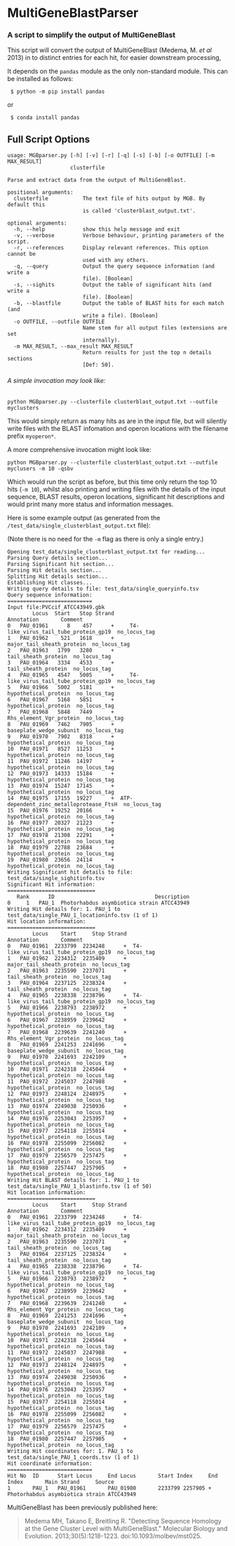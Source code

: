 # MultiGeneBlastParser

### A script to simplify the output of MultiGeneBlast


This script will convert the output of MultiGeneBlast (Medema, M. *et al* 2013) in to distinct entries for each hit, for easier downstream processing,

It depends on the `pandas` module as the only non-standard module.
This can be installed as follows:

     $ python -m pip install pandas

or

     $ conda install pandas

## Full Script Options

```
usage: MGBparser.py [-h] [-v] [-r] [-q] [-s] [-b] [-o OUTFILE] [-m MAX_RESULT]
                    clusterfile

Parse and extract data from the output of MultiGeneBlast.

positional arguments:
  clusterfile           The text file of hits output by MGB. By default this
                        is called 'clusterblast_output.txt'.

optional arguments:
  -h, --help            show this help message and exit
  -v, --verbose         Verbose behaviour, printing parameters of the script.
  -r, --references      Display relevant references. This option cannot be
                        used with any others.
  -q, --query           Output the query sequence information (and write a
                        file). [Boolean]
  -s, --sighits         Output the table of significant hits (and write a
                        file). [Boolean]
  -b, --blastfile       Output the table of BLAST hits for each match (and
                        write a file). [Boolean]
  -o OUTFILE, --outfile OUTFILE
                        Name stem for all output files (extensions are set
                        internally).
  -m MAX_RESULT, --max_result MAX_RESULT
                        Return results for just the top n details sections
                        [Def: 50].
```

###### A simple invocation may look like:

    python MGBparser.py --clusterfile clusterblast_output.txt --outfile myclusters

This would simply return as many hits as are in the input file, but will silently write files with the BLAST infomation and operon locations with the filename prefix `myoperon*`.

A more comprehensive invocation might look like:

    python MGBparser.py --clusterfile clusterblast_output.txt --outfile myclusers -m 10 -qsbv

Which would run the script as before, but this time only return the top 10 hits (`-m 10`), whilst
also printing and writing files with the details of the input sequence, BLAST results, operon locations,
significant hit descriptions and would print many more status and information messages.

Here is some example output (as generated from the `/test_data/single_clusterblast_output.txt` file):

(Note there is no need for the `-m` flag as there is only a single entry.)

```$ python MGBparser.py --clusterfile test_data/single_clusterblast_output.txt --out single -vqbs
Opening test_data/single_clusterblast_output.txt for reading...
Parsing Query details section...
Parsing Significant hit section...
Parsing Hit details section...
Splitting Hit details section...
Establishing Hit classes...
Writing query details to file: test_data/single_queryinfo.tsv
Query sequence information:
===========================
Input file:PVCcif_ATCC43949.gbk
        Locus  Start   Stop Strand                               Annotation       Comment
0   PAU_01961      8    457      +     T4-like_virus_tail_tube_protein_gp19  no_locus_tag
1   PAU_01962    521   1618      +                major_tail_sheath_protein  no_locus_tag
2   PAU_01963   1799   3280      +                      tail_sheath_protein  no_locus_tag
3   PAU_01964   3334   4533      +                      tail_sheath_protein  no_locus_tag
4   PAU_01965   4547   5005      +     T4-like_virus_tail_tube_protein_gp19  no_locus_tag
5   PAU_01966   5002   5181      +                     hypothetical_protein  no_locus_tag
6   PAU_01967   5168   5851      +                     hypothetical_protein  no_locus_tag
7   PAU_01968   5848   7449      +                  Rhs_element_Vgr_protein  no_locus_tag
8   PAU_01969   7462   7905      +                  baseplate_wedge_subunit  no_locus_tag
9   PAU_01970   7902   8318      +                     hypothetical_protein  no_locus_tag
10  PAU_01971   8527  11253      +                     hypothetical_protein  no_locus_tag
11  PAU_01972  11246  14197      +                     hypothetical_protein  no_locus_tag
12  PAU_01973  14333  15184      +                     hypothetical_protein  no_locus_tag
13  PAU_01974  15247  17145      +                     hypothetical_protein  no_locus_tag
14  PAU_01975  17155  19227      +  ATP-dependent_zinc_metalloprotease_FtsH  no_locus_tag
15  PAU_01976  19252  20166      +                     hypothetical_protein  no_locus_tag
16  PAU_01977  20327  21223      +                     hypothetical_protein  no_locus_tag
17  PAU_01978  21308  22291      +                     hypothetical_protein  no_locus_tag
18  PAU_01979  22788  23684      +                     hypothetical_protein  no_locus_tag
19  PAU_01980  23656  24114      +                     hypothetical_protein  no_locus_tag
Writing Significant hit details to file: test_data/single_sighitinfo.tsv
Significant Hit information:
============================
   Rank      ID                                Description
0     1   PAU_1  Photorhabdus asymbiotica strain ATCC43949
Writing Hit details for: 1. PAU_1 to test_data/single_PAU_1_locationinfo.tsv (1 of 1)
Hit location information:
============================
        Locus    Start     Stop Strand                            Annotation       Comment
0   PAU_01961  2233799  2234248      +  T4-like_virus_tail_tube_protein_gp19  no_locus_tag
1   PAU_01962  2234312  2235409      +             major_tail_sheath_protein  no_locus_tag
2   PAU_01963  2235590  2237071      +                   tail_sheath_protein  no_locus_tag
3   PAU_01964  2237125  2238324      +                   tail_sheath_protein  no_locus_tag
4   PAU_01965  2238338  2238796      +  T4-like_virus_tail_tube_protein_gp19  no_locus_tag
5   PAU_01966  2238793  2238972      +                  hypothetical_protein  no_locus_tag
6   PAU_01967  2238959  2239642      +                  hypothetical_protein  no_locus_tag
7   PAU_01968  2239639  2241240      +               Rhs_element_Vgr_protein  no_locus_tag
8   PAU_01969  2241253  2241696      +               baseplate_wedge_subunit  no_locus_tag
9   PAU_01970  2241693  2242109      +                  hypothetical_protein  no_locus_tag
10  PAU_01971  2242318  2245044      +                  hypothetical_protein  no_locus_tag
11  PAU_01972  2245037  2247988      +                  hypothetical_protein  no_locus_tag
12  PAU_01973  2248124  2248975      +                  hypothetical_protein  no_locus_tag
13  PAU_01974  2249038  2250936      +                  hypothetical_protein  no_locus_tag
14  PAU_01976  2253043  2253957      +                  hypothetical_protein  no_locus_tag
15  PAU_01977  2254118  2255014      +                  hypothetical_protein  no_locus_tag
16  PAU_01978  2255099  2256082      +                  hypothetical_protein  no_locus_tag
17  PAU_01979  2256579  2257475      +                  hypothetical_protein  no_locus_tag
18  PAU_01980  2257447  2257905      +                  hypothetical_protein  no_locus_tag
Writing Hit BLAST details for: 1. PAU_1 to test_data/single_PAU_1_blastinfo.tsv (1 of 50)
Hit location information:
============================
        Locus    Start     Stop Strand                            Annotation       Comment
0   PAU_01961  2233799  2234248      +  T4-like_virus_tail_tube_protein_gp19  no_locus_tag
1   PAU_01962  2234312  2235409      +             major_tail_sheath_protein  no_locus_tag
2   PAU_01963  2235590  2237071      +                   tail_sheath_protein  no_locus_tag
3   PAU_01964  2237125  2238324      +                   tail_sheath_protein  no_locus_tag
4   PAU_01965  2238338  2238796      +  T4-like_virus_tail_tube_protein_gp19  no_locus_tag
5   PAU_01966  2238793  2238972      +                  hypothetical_protein  no_locus_tag
6   PAU_01967  2238959  2239642      +                  hypothetical_protein  no_locus_tag
7   PAU_01968  2239639  2241240      +               Rhs_element_Vgr_protein  no_locus_tag
8   PAU_01969  2241253  2241696      +               baseplate_wedge_subunit  no_locus_tag
9   PAU_01970  2241693  2242109      +                  hypothetical_protein  no_locus_tag
10  PAU_01971  2242318  2245044      +                  hypothetical_protein  no_locus_tag
11  PAU_01972  2245037  2247988      +                  hypothetical_protein  no_locus_tag
12  PAU_01973  2248124  2248975      +                  hypothetical_protein  no_locus_tag
13  PAU_01974  2249038  2250936      +                  hypothetical_protein  no_locus_tag
14  PAU_01976  2253043  2253957      +                  hypothetical_protein  no_locus_tag
15  PAU_01977  2254118  2255014      +                  hypothetical_protein  no_locus_tag
16  PAU_01978  2255099  2256082      +                  hypothetical_protein  no_locus_tag
17  PAU_01979  2256579  2257475      +                  hypothetical_protein  no_locus_tag
18  PAU_01980  2257447  2257905      +                  hypothetical_protein  no_locus_tag
Writing Hit coordinates for: 1. PAU_1 to test_data/single_PAU_1_coords.tsv (1 of 1)
Hit coordinate information:
===========================
Hit No  ID      Start Locus     End Locus       Start Index     End Index       Main Strand     Source
1       PAU_1   PAU_01961       PAU_01980       2233799 2257905 +       Photorhabdus asymbiotica strain ATCC43949
```



MultiGeneBlast has been previously published here:

> Medema MH, Takano E, Breitling R.
> "Detecting Sequence Homology at the Gene Cluster Level with MultiGeneBlast."
> Molecular Biology and Evolution. 2013;30(5):1218-1223. doi:10.1093/molbev/mst025.
